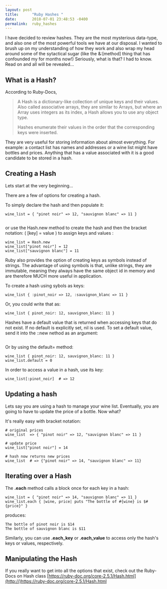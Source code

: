 ```yaml
---
layout: post
title:      "Ruby Hashes "
date:       2018-07-01 23:48:53 -0400
permalink:  ruby_hashes
---
```



I have decided to review hashes.  They are the most mysterious data-type, and also one of the most powerful tools we have at our disposal.  I wanted to brush up on my understanding of how they work and also wrap my head around some of the sytactical sugar (like the &:[method] thing that has confounded my for months now!)  Seriously, what is that?  I had to know.  Read on and all will be revealed...


## What is a Hash?
According to Ruby-Docs, 


> A Hash is a dictionary-like collection of unique keys and their values. Also called associative arrays, they are similar to Arrays, but where an Array uses integers as its index, a Hash allows you to use any object type.
> 
> Hashes enumerate their values in the order that the corresponding keys were inserted.


They are very useful for storing information about almost everything.  For example: a contact list has names and addresses or a wine list might have bottles and prices.  Anything that has a value associated with it is a good candidate to be stored in a hash.

## Creating  a Hash

Lets start at the very beginning...

There are a few of options for creating a hash.

To simply declare the hash and then populate it:

```
wine_list = { "pinot noir" => 12, "sauvignon blanc" => 11 }
      
```

or use the Hash.new method to create the hash and then the bracket notation: ( [key] = value ) to assign keys and values :
   
```
wine_list = Hash.new
wine_list["pinot noir"] = 12
wine_list["sauvignon blanc"] = 11

```

Ruby also provides the option of creating keys as symbols instead of strings.  The advantage of using symbols is that, unlike strings, they are immutable, meaning they always have the same object id in memory and are therefore MUCH more useful in application.

To create a hash using sybols as keys:

```
wine_list { :pinot_noir => 12, :sauvignon_blanc => 11 }
```

Or, you could write that as:

```
wine_list { pinot_noir: 12, sauvignon_blanc: 11 }
```

Hashes have a default value that is returned when accessing keys that do not exist.  If no default is explicitly set, nil is used.  To set a default value, send it into the ::new nethod as an argument:

```wine_list = Hash.new(0)
```

Or by using the default= method:

```
wine_list { pinot_noir: 12, sauvignon_blanc: 11 }
wine_list.default = 0
```
In order to access a value in a hash, use its key:

```
wine_list[:pinot_noir]  # => 12
```


## Updating a hash

Lets say you are using a hash to manage your wine list.  Eventually, you are going to have to update the price of a bottle.  Now what?

It's really easy with bracket notation:

```
# original prices
wine_list  => { "pinot noir" => 12, "sauvignon blanc" => 11 }

# update price  
wine_list["pinot noir"] = 14

# hash now returns new prices
wine_list  # => {"pinot noir" => 14, "sauvignon blanc" => 11}
```

## Iterating over a Hash


The **.each** method calls a block once for each key in a hash:

```
wine_list = { "pinot noir" => 14, "sauvignon blanc" => 11 }
wine_list.each { |wine, price| puts "The bottle of #{wine} is $#{price}" }
```
produces:

```
The bottle of pinot noir is $14
The bottle of sauvignon blanc is $11
```

Similarly, you can use **.each_key** or **.each_value** to access only the hash's keys or values, respectively.

## Manipulating the Hash

If you really want to get into all the options that exist, check out the Ruby-Docs on Hash class [https://ruby-doc.org/core-2.5.1/Hash.html](http://)https://ruby-doc.org/core-2.5.1/Hash.html

